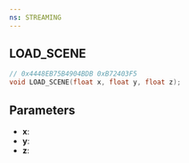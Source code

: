 ```yaml
---
ns: STREAMING
---
```

## LOAD_SCENE

```c
// 0x4448EB75B4904BDB 0xB72403F5
void LOAD_SCENE(float x, float y, float z);
```


## Parameters
* **x**: 
* **y**: 
* **z**: 

